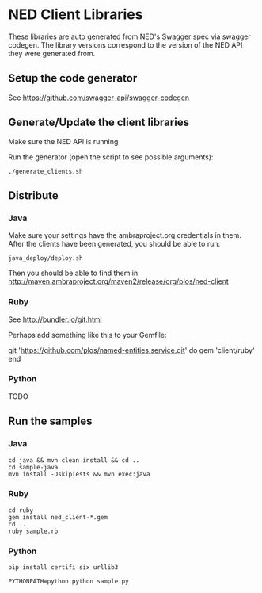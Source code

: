 # NED Client Libraries

These libraries are auto generated from NED's Swagger spec via swagger codegen. The library versions correspond to the version of the NED API they were generated from.

## Setup the code generator

See https://github.com/swagger-api/swagger-codegen

## Generate/Update the client libraries

Make sure the NED API is running

Run the generator (open the script to see possible arguments):

    ./generate_clients.sh

## Distribute

### Java

Make sure your settings have the ambraproject.org credentials in them. After the clients have been generated, you should be able to run:

    java_deploy/deploy.sh

Then you should be able to find them in
http://maven.ambraproject.org/maven2/release/org/plos/ned-client

### Ruby

See http://bundler.io/git.html

Perhaps add something like this to your Gemfile:

git 'https://github.com/plos/named-entities.service.git' do
  gem 'client/ruby'
end

### Python

TODO

## Run the samples

### Java

    cd java && mvn clean install && cd ..
    cd sample-java
    mvn install -DskipTests && mvn exec:java

### Ruby

    cd ruby
    gem install ned_client-*.gem
    cd ..
    ruby sample.rb

### Python

    pip install certifi six urllib3

    PYTHONPATH=python python sample.py

